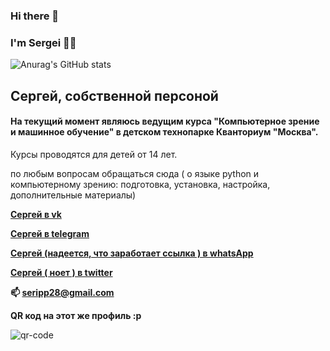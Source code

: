 ### Hi there 👋
### I'm Sergei 🐱‍👤



![Anurag's GitHub stats](https://github-readme-stats.vercel.app/api?username=i-sergh&theme=synthwave&show_icons=true)


<!--(https://github.com/anuraghazra/github-readme-stats) -->






## Сергей, собственной персоной 


#### На текущий момент являюсь ведущим курса "Компьютерное зрение и машинное обучение" в детском технопарке Кванториум "Москва".
Курсы проводятся для детей от 14 лет.

<p> по любым вопросам обращаться сюда (  о языке python и компьютерному зрению: подготовка, установка, настройка, дополнительные материалы) </p>

<b><a href= https://vk.com/serghjo> Сергей в vk</a> <p></b>
<b><a href= https://t.me/SergIppolitov> Сергей в telegram</a> <p></b>
<b><a href= https://wa.me/qr/QGXH5YUT63ERF1> Сергей (надеется, что заработает ссылка ) в whatsApp </a> <p></b>
<b><a href= https://twitter.com/SerghjyStrange> Сергей ( ноет ) в twitter</a> <p></b>

<b> <p> 📫 seripp28@gmail.com</p></b>


<b><p>QR код на этот же профиль :р</b></p>
![qr-code](https://user-images.githubusercontent.com/63306343/187027557-0e482288-1ab4-458b-9cbc-17059fefa034.gif)

<!--
**i-sergh/i-sergh** is a ✨ _special_ ✨ repository because its `README.md` (this file) appears on your GitHub profile.

Here are some ideas to get you started:

- 🔭 I’m currently working on ...
- 🌱 I’m currently learning ...
- 👯 I’m looking to collaborate on ...
- 🤔 I’m looking for help with ...
- 💬 Ask me about ...
- 📫 How to reach me: ...
- 😄 Pronouns: ...
- ⚡ Fun fact: ...
-->
